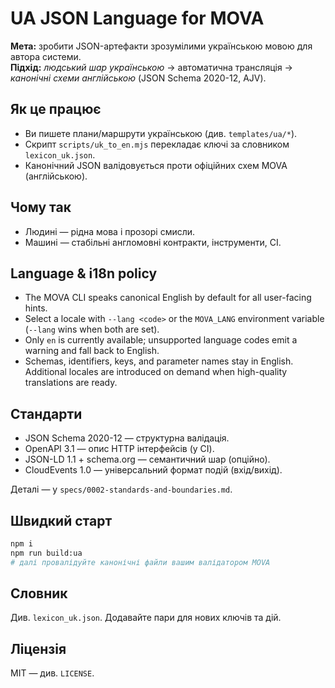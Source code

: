 # UA JSON Language for MOVA

**Мета:** зробити JSON-артефакти зрозумілими українською мовою для автора системи.  
**Підхід:** *людський шар українською* → автоматична трансляція → *канонічні схеми англійською* (JSON Schema 2020-12, AJV).

## Як це працює
- Ви пишете плани/маршрути українською (див. `templates/ua/*`).
- Скрипт `scripts/uk_to_en.mjs` перекладає ключі за словником `lexicon_uk.json`.
- Канонічний JSON валідовується проти офіційних схем MOVA (англійською).

## Чому так
- Людині — рідна мова і прозорі смисли.
- Машині — стабільні англомовні контракти, інструменти, CI.

## Language & i18n policy
- The MOVA CLI speaks canonical English by default for all user-facing hints.
- Select a locale with `--lang <code>` or the `MOVA_LANG` environment variable (`--lang` wins when both are set).
- Only `en` is currently available; unsupported language codes emit a warning and fall back to English.
- Schemas, identifiers, keys, and parameter names stay in English. Additional locales are introduced on demand when high-quality translations are ready.

## Стандарти
- JSON Schema 2020-12 — структурна валідація.
- OpenAPI 3.1 — опис HTTP інтерфейсів (у CI).
- JSON-LD 1.1 + schema.org — семантичний шар (опційно).
- CloudEvents 1.0 — універсальний формат подій (вхід/вихід).

Деталі — у `specs/0002-standards-and-boundaries.md`.

## Швидкий старт
```bash
npm i
npm run build:ua
# далі провалідуйте канонічні файли вашим валідатором MOVA
```

## Словник

Див. `lexicon_uk.json`. Додавайте пари для нових ключів та дій.

## Ліцензія

MIT — див. `LICENSE`.